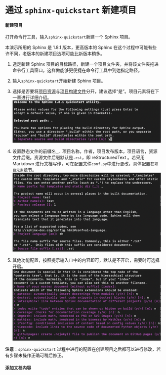 # 通过 `sphinx-quickstart` 新建项目

#### 新建项目

打开命令行工具，输入```sphinx-quickstart```新建一个 Sphinx 项目。  

本演示所用的 Sphinx 是 1.8.1 版本，更高版本的 Sphinx 在这个过程中可能有些许不同，老版本的新建项目选项可能比新版本稍多。

1. 选定新建 Sphinx 项目的目标路径，新建一个项目文件夹，并将该文件夹拖进命令行工具窗口。这样做能够更便捷在命令行工具中到达指定路径。

2. 输入```sphinx-quickstart```开始新建 Sphinx 项目。

3. 选择是否要将<u>项目资源</u>与<u>项目构建文件</u>分开，建议选择“是”。项目元素将在下一章进行详细介绍。
![](../../pics/quickstart1.png)

4. 设置静态文件的前缀名`_`，项目名称，作者，项目发布版本，项目语言，资源文件后缀。资源文件后缀默认是`.rst`，即 reStructuredText 。若采用 Markdown 进行文档写作，可在配置文件`conf.py`中进行更改，具体配置在`项目元素`章节。
![](../../pics/quickstart2.png)

5. 其他功能配置，按照提示输入`[]`中的内容即可，默认是不开启，需要时可选择开启。
![](../../pics/quickstart3.png)

**注意**：`sphinx-quickstart` 过程中进行的配置在创建项目之后都可以进行修改，若有步骤未操作正确可稍后修正。

#### 添加文档内容

